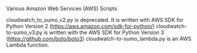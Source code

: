 Various Amazon Web Services (AWS) Scripts



cloudwatch_to_sumo_v2.py is deprecated. It is written with AWS SDK for Python Version 2 (https://aws.amazon.com/sdk-for-python/)
cloudwatch-to-sumo_v3.py is written with the AWS SDK for Python Version 3 (https://github.com/boto/boto3)
cloudwatch-to-sumo_lambda.py is an AWS Lambda function.



